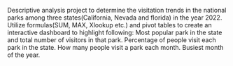 Descriptive analysis project to determine the visitation trends in the national parks among three states(California, Nevada and florida) in the year 2022. Utilize formulas(SUM, MAX, Xlookup etc.) and pivot tables to create an interactive dashboard to highlight following:
Most popular park in the state and total number of visitors in that park.
Percentage of people visit each park in the state.
How  many people visit a park each month.
Busiest month of the year.
